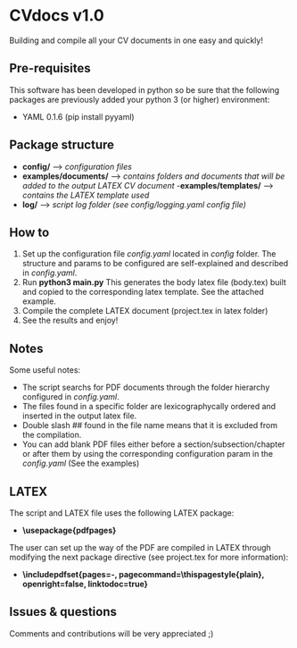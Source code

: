 # **CVdocs v1.0**
Building and compile all your CV documents in one easy and quickly!

Pre-requisites
--------------
This software has been developed in python so be sure that the following packages are previously added your python 3 (or higher) environment:
- YAML 0.1.6 (pip install pyyaml)

Package structure
-----------------
- **config/** --> _configuration files_
- **examples/documents/** --> _contains folders and documents that will be added to the output LATEX CV document_
-**examples/templates/** --> _contains the LATEX template used_
- **log/** --> _script log folder (see config/logging.yaml config file)_ 

How to
------
1. Set up the configuration file _config.yaml_ located in _config_ folder. The structure and params to be configured are self-explained and described in _config.yaml_.
2. Run **python3 main.py** This generates the body latex file (body.tex) built and copied to the corresponding latex template. See the attached example.
3. Compile the complete LATEX document (project.tex in latex folder)
4. See the results and enjoy!

Notes
-----
Some useful notes:
- The script searchs for PDF documents through the folder hierarchy configured in _config.yaml_.
- The files found in a specific folder are lexicographycally ordered and inserted in the output latex file.
- Double slash ## found in the file name means that it is excluded from the compilation.
- You can add blank PDF files either before a section/subsection/chapter or after them by using the corresponding configuration param in the _config.yaml_ (See the examples)

LATEX
-----
The script and LATEX file uses the following LATEX package:
- **\usepackage{pdfpages}**

The user can set up the way of the PDF are compiled in LATEX through modifying the next package directive (see project.tex for more information):
- **\includepdfset{**pages=-, pagecommand=\thispagestyle{plain}, openright=false, linktodoc=true**}**

Issues & questions
------------------
Comments and contributions will be very appreciated ;)







